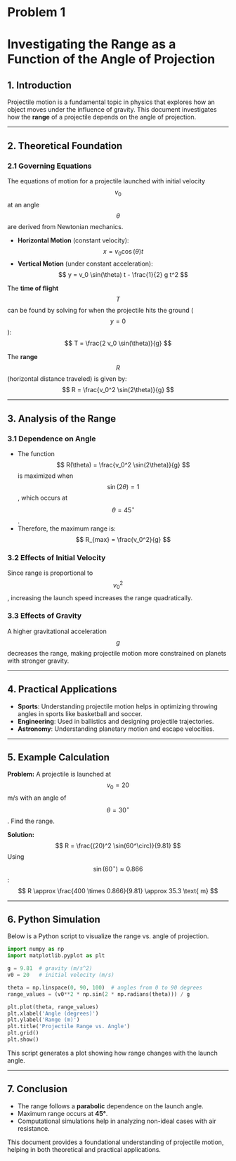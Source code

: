 # Problem 1
# Investigating the Range as a Function of the Angle of Projection

## 1. Introduction
Projectile motion is a fundamental topic in physics that explores how an object moves under the influence of gravity. This document investigates how the **range** of a projectile depends on the angle of projection.

---

## 2. Theoretical Foundation

### 2.1 Governing Equations
The equations of motion for a projectile launched with initial velocity $$ v_0 $$ at an angle $$ \theta $$ are derived from Newtonian mechanics.

- **Horizontal Motion** (constant velocity):
  $$ x = v_0 \cos(\theta) t $$
- **Vertical Motion** (under constant acceleration):
  $$ y = v_0 \sin(\theta) t - \frac{1}{2} g t^2 $$

The **time of flight** $$ T $$ can be found by solving for when the projectile hits the ground ($$ y=0 $$):
$$
T = \frac{2 v_0 \sin(\theta)}{g}
$$

The **range** $$ R $$ (horizontal distance traveled) is given by:
$$
R = \frac{v_0^2 \sin(2\theta)}{g}
$$

---

## 3. Analysis of the Range
### 3.1 Dependence on Angle
- The function $$ R(\theta) = \frac{v_0^2 \sin(2\theta)}{g} $$ is maximized when $$ \sin(2\theta) = 1 $$, which occurs at $$ \theta = 45^\circ $$.
- Therefore, the maximum range is:
  $$
  R_{max} = \frac{v_0^2}{g}
  $$

### 3.2 Effects of Initial Velocity
Since range is proportional to $$ v_0^2 $$, increasing the launch speed increases the range quadratically.

### 3.3 Effects of Gravity
A higher gravitational acceleration $$ g $$ decreases the range, making projectile motion more constrained on planets with stronger gravity.

---

## 4. Practical Applications
- **Sports**: Understanding projectile motion helps in optimizing throwing angles in sports like basketball and soccer.
- **Engineering**: Used in ballistics and designing projectile trajectories.
- **Astronomy**: Understanding planetary motion and escape velocities.

---

## 5. Example Calculation

**Problem:** A projectile is launched at $$ v_0 = 20 $$ m/s with an angle of $$ \theta = 30^\circ $$. Find the range.

**Solution:**
$$
R = \frac{(20)^2 \sin(60^\circ)}{9.81}
$$
Using $$ \sin(60^\circ) \approx 0.866 $$:
$$
R \approx \frac{400 \times 0.866}{9.81} \approx 35.3 \text{ m}
$$

---

## 6. Python Simulation
Below is a Python script to visualize the range vs. angle of projection.

```python
import numpy as np
import matplotlib.pyplot as plt

g = 9.81  # gravity (m/s^2)
v0 = 20   # initial velocity (m/s)

theta = np.linspace(0, 90, 100)  # angles from 0 to 90 degrees
range_values = (v0**2 * np.sin(2 * np.radians(theta))) / g

plt.plot(theta, range_values)
plt.xlabel('Angle (degrees)')
plt.ylabel('Range (m)')
plt.title('Projectile Range vs. Angle')
plt.grid()
plt.show()
```


This script generates a plot showing how range changes with the launch angle.

---

## 7. Conclusion
- The range follows a **parabolic** dependence on the launch angle.
- Maximum range occurs at **45°**.
- Computational simulations help in analyzing non-ideal cases with air resistance.

This document provides a foundational understanding of projectile motion, helping in both theoretical and practical applications.



